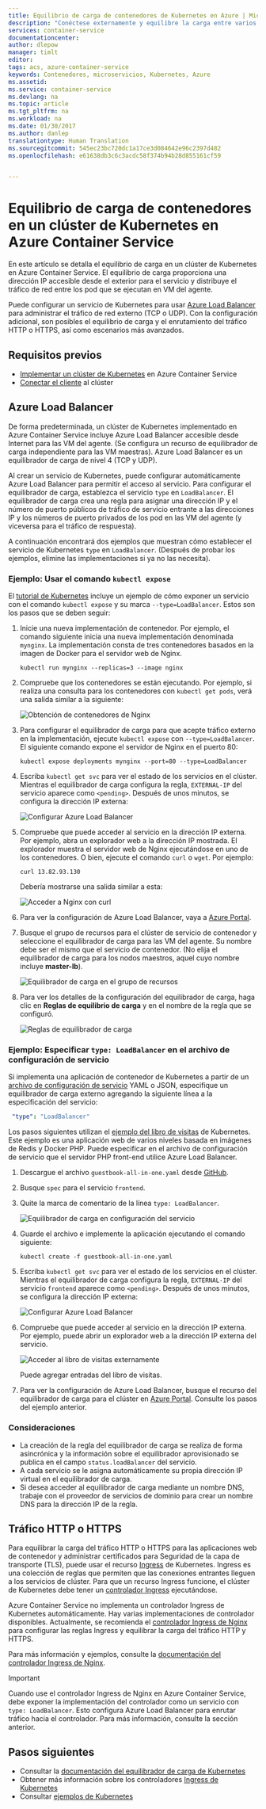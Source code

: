 ```yaml
---
title: Equilibrio de carga de contenedores de Kubernetes en Azure | Microsoft Docs
description: "Conéctese externamente y equilibre la carga entre varios contenedores en un clúster de Kubernetes en Azure Container Service."
services: container-service
documentationcenter: 
author: dlepow
manager: timlt
editor: 
tags: acs, azure-container-service
keywords: Contenedores, microservicios, Kubernetes, Azure
ms.assetid: 
ms.service: container-service
ms.devlang: na
ms.topic: article
ms.tgt_pltfrm: na
ms.workload: na
ms.date: 01/30/2017
ms.author: danlep
translationtype: Human Translation
ms.sourcegitcommit: 545ec23bc720dc1a17ce3d084642e96c2397d482
ms.openlocfilehash: e61638db3c6c3acdc58f374b94b28d855161cf59


---
```

# <a name="load-balance-containers-in-a-kubernetes-cluster-in-azure-container-service"></a>Equilibrio de carga de contenedores en un clúster de Kubernetes en Azure Container Service 
En este artículo se detalla el equilibrio de carga en un clúster de Kubernetes en Azure Container Service. El equilibrio de carga proporciona una dirección IP accesible desde el exterior para el servicio y distribuye el tráfico de red entre los pod que se ejecutan en VM del agente.

Puede configurar un servicio de Kubernetes para usar [Azure Load Balancer](../load-balancer/load-balancer-overview.md) para administrar el tráfico de red externo (TCP o UDP). Con la configuración adicional, son posibles el equilibrio de carga y el enrutamiento del tráfico HTTP o HTTPS, así como escenarios más avanzados.

## <a name="prerequisites"></a>Requisitos previos
* [Implementar un clúster de Kubernetes](container-service-kubernetes-walkthrough.md) en Azure Container Service
* [Conectar el cliente](container-service-connect.md) al clúster

## <a name="azure-load-balancer"></a>Azure Load Balancer

De forma predeterminada, un clúster de Kubernetes implementado en Azure Container Service incluye Azure Load Balancer accesible desde Internet para las VM del agente. (Se configura un recurso de equilibrador de carga independiente para las VM maestras). Azure Load Balancer es un equilibrador de carga de nivel 4 (TCP y UDP).

Al crear un servicio de Kubernetes, puede configurar automáticamente Azure Load Balancer para permitir el acceso al servicio. Para configurar el equilibrador de carga, establezca el servicio `type` en `LoadBalancer`. El equilibrador de carga crea una regla para asignar una dirección IP y el número de puerto públicos de tráfico de servicio entrante a las direcciones IP y los números de puerto privados de los pod en las VM del agente (y viceversa para el tráfico de respuesta). 

 A continuación encontrará dos ejemplos que muestran cómo establecer el servicio de Kubernetes `type` en `LoadBalancer`. (Después de probar los ejemplos, elimine las implementaciones si ya no las necesita).

### <a name="example-use-the-kubectl-expose-command"></a>Ejemplo: Usar el comando `kubectl expose` 
El [tutorial de Kubernetes](container-service-kubernetes-walkthrough.md) incluye un ejemplo de cómo exponer un servicio con el comando `kubectl expose` y su marca `--type=LoadBalancer`. Estos son los pasos que se deben seguir:

1. Inicie una nueva implementación de contenedor. Por ejemplo, el comando siguiente inicia una nueva implementación denominada `mynginx`. La implementación consta de tres contenedores basados en la imagen de Docker para el servidor web de Nginx.

    ```console
    kubectl run mynginx --replicas=3 --image nginx
    ```
2. Compruebe que los contenedores se están ejecutando. Por ejemplo, si realiza una consulta para los contenedores con `kubectl get pods`, verá una salida similar a la siguiente:

    ![Obtención de contenedores de Nginx](./media/container-service-kubernetes-load-balancing/nginx-get-pods.png)

3. Para configurar el equilibrador de carga para que acepte tráfico externo en la implementación, ejecute `kubectl expose` con `--type=LoadBalancer`. El siguiente comando expone el servidor de Nginx en el puerto 80:

    ```console
    kubectl expose deployments mynginx --port=80 --type=LoadBalancer
    ```

4. Escriba `kubectl get svc` para ver el estado de los servicios en el clúster. Mientras el equilibrador de carga configura la regla, `EXTERNAL-IP` del servicio aparece como `<pending>`. Después de unos minutos, se configura la dirección IP externa: 

    ![Configurar Azure Load Balancer](./media/container-service-kubernetes-load-balancing/nginx-external-ip.png)

5. Compruebe que puede acceder al servicio en la dirección IP externa. Por ejemplo, abra un explorador web a la dirección IP mostrada. El explorador muestra el servidor web de Nginx ejecutándose en uno de los contenedores. O bien, ejecute el comando `curl` o `wget`. Por ejemplo:

    ```
    curl 13.82.93.130
    ```

    Debería mostrarse una salida similar a esta:

    ![Acceder a Nginx con curl](./media/container-service-kubernetes-load-balancing/curl-output.png)

6. Para ver la configuración de Azure Load Balancer, vaya a [Azure Portal](https://portal.azure.com).

7. Busque el grupo de recursos para el clúster de servicio de contenedor y seleccione el equilibrador de carga para las VM del agente. Su nombre debe ser el mismo que el servicio de contenedor. (No elija el equilibrador de carga para los nodos maestros, aquel cuyo nombre incluye **master-lb**). 

    ![Equilibrador de carga en el grupo de recursos](./media/container-service-kubernetes-load-balancing/container-resource-group-portal.png)

8. Para ver los detalles de la configuración del equilibrador de carga, haga clic en **Reglas de equilibrio de carga** y en el nombre de la regla que se configuró.

    ![Reglas de equilibrador de carga](./media/container-service-kubernetes-load-balancing/load-balancing-rules.png) 

### <a name="example-specify-type-loadbalancer-in-the-service-configuration-file"></a>Ejemplo: Especificar `type: LoadBalancer` en el archivo de configuración de servicio

Si implementa una aplicación de contenedor de Kubernetes a partir de un [archivo de configuración de servicio](https://kubernetes.io/docs/user-guide/services/operations/#service-configuration-file) YAML o JSON, especifique un equilibrador de carga externo agregando la siguiente línea a la especificación del servicio:

```YAML
 "type": "LoadBalancer"
``` 



Los pasos siguientes utilizan el [ejemplo del libro de visitas](https://github.com/kubernetes/kubernetes/tree/master/examples/guestbook) de Kubernetes. Este ejemplo es una aplicación web de varios niveles basada en imágenes de Redis y Docker PHP. Puede especificar en el archivo de configuración de servicio que el servidor PHP front-end utilice Azure Load Balancer.

1. Descargue el archivo `guestbook-all-in-one.yaml` desde [GitHub](https://github.com/kubernetes/kubernetes/tree/master/examples/guestbook/all-in-one). 
2. Busque `spec` para el servicio `frontend`.
3. Quite la marca de comentario de la línea `type: LoadBalancer`.

    ![Equilibrador de carga en configuración del servicio](./media/container-service-kubernetes-load-balancing/guestbook-frontend-loadbalance.png)

4. Guarde el archivo e implemente la aplicación ejecutando el comando siguiente:

    ```
    kubectl create -f guestbook-all-in-one.yaml
    ```

5. Escriba `kubectl get svc` para ver el estado de los servicios en el clúster. Mientras el equilibrador de carga configura la regla, `EXTERNAL-IP` del servicio `frontend` aparece como `<pending>`. Después de unos minutos, se configura la dirección IP externa: 

    ![Configurar Azure Load Balancer](./media/container-service-kubernetes-load-balancing/guestbook-external-ip.png)

6. Compruebe que puede acceder al servicio en la dirección IP externa. Por ejemplo, puede abrir un explorador web a la dirección IP externa del servicio.

    ![Acceder al libro de visitas externamente](./media/container-service-kubernetes-load-balancing/guestbook-web.png)

    Puede agregar entradas del libro de visitas.

7. Para ver la configuración de Azure Load Balancer, busque el recurso del equilibrador de carga para el clúster en [Azure Portal](https://portal.azure.com). Consulte los pasos del ejemplo anterior.

### <a name="considerations"></a>Consideraciones

* La creación de la regla del equilibrador de carga se realiza de forma asincrónica y la información sobre el equilibrador aprovisionado se publica en el campo `status.loadBalancer` del servicio.
* A cada servicio se le asigna automáticamente su propia dirección IP virtual en el equilibrador de carga.
* Si desea acceder al equilibrador de carga mediante un nombre DNS, trabaje con el proveedor de servicios de dominio para crear un nombre DNS para la dirección IP de la regla.

## <a name="http-or-https-traffic"></a>Tráfico HTTP o HTTPS

Para equilibrar la carga del tráfico HTTP o HTTPS para las aplicaciones web de contenedor y administrar certificados para Seguridad de la capa de transporte (TLS), puede usar el recurso [Ingress](https://kubernetes.io/docs/user-guide/ingress/) de Kubernetes. Ingress es una colección de reglas que permiten que las conexiones entrantes lleguen a los servicios de clúster. Para que un recurso Ingress funcione, el clúster de Kubernetes debe tener un [controlador Ingress](https://kubernetes.io/docs/user-guide/ingress/#ingress-controllers) ejecutándose.

Azure Container Service no implementa un controlador Ingress de Kubernetes automáticamente. Hay varias implementaciones de controlador disponibles. Actualmente, se recomienda el [controlador Ingress de Nginx](https://github.com/kubernetes/contrib/blob/master/ingress/controllers/nginx/README.md) para configurar las reglas Ingress y equilibrar la carga del tráfico HTTP y HTTPS. 

Para más información y ejemplos, consulte la [documentación del controlador Ingress de Nginx](https://github.com/kubernetes/contrib/blob/master/ingress/controllers/nginx/README.md).

> [!IMPORTANT]
> Cuando use el controlador Ingress de Nginx en Azure Container Service, debe exponer la implementación del controlador como un servicio con `type: LoadBalancer`. Esto configura Azure Load Balancer para enrutar tráfico hacia el controlador. Para más información, consulte la sección anterior.


## <a name="next-steps"></a>Pasos siguientes

* Consultar la [documentación del equilibrador de carga de Kubernetes](https://kubernetes.io/docs/user-guide/load-balancer/)
* Obtener más información sobre los controladores [Ingress de Kubernetes](https://kubernetes.io/docs/user-guide/ingress/)
* Consultar [ejemplos de Kubernetes](https://github.com/kubernetes/kubernetes/tree/master/examples)




<!--HONumber=Jan17_HO5-->


